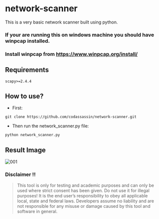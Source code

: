 # network-scanner
This is a very basic network scanner built using python.

### If your are running this on windows machine you should have winpcap installed.
### Install winpcap from https://www.winpcap.org/install/

## Requirements
```
scapy>=2.4.4
```

## How to use?
* First:
```
git clone https://github.com/codassassin/network-scanner.git
```
* Then run the network_scanner.py file:
```
python network_scanner.py
```

## Result Image
![001](https://user-images.githubusercontent.com/55107082/129308134-247cd291-93d2-4056-9ff8-ad7da3e958c0.png)


### Disclaimer !!

> This tool is only for testing and academic purposes and can only be used where strict consent has been given. Do not use it for
> illegal purposes! It is the end user’s responsibility to obey all applicable local, state and federal laws. Developers assume no
> liability and are not responsible for any misuse or damage caused by this tool and software in general.
